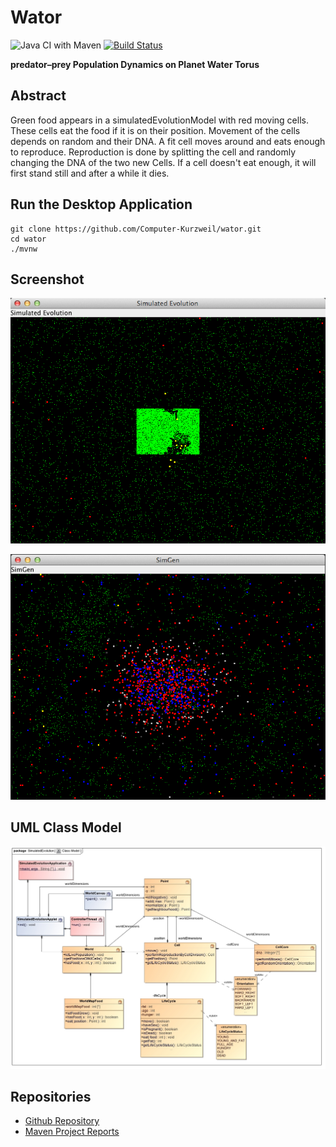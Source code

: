 # Wator


![Java CI with Maven](https://github.com/Computer-Kurzweil/wator/workflows/Java%20CI%20with%20Maven/badge.svg)
[![Build Status](https://travis-ci.com/Computer-Kurzweil/wator.svg?branch=master)](https://travis-ci.com/Computer-Kurzweil/wator)

**predator–prey Population Dynamics on Planet Water Torus**

## Abstract

Green food appears in a simulatedEvolutionModel with red moving cells. These cells eat the food if it is on their position.
Movement of the cells depends on random and their DNA. A fit cell moves around and eats enough to reproduce.
Reproduction is done by splitting the cell and randomly changing the DNA of the two new Cells.
If a cell doesn't eat enough, it will first stand still and after a while it dies.


## Run the Desktop Application

```
git clone https://github.com/Computer-Kurzweil/wator.git
cd wator
./mvnw
```

## Screenshot

![Early Screen](img/screen1.png)

![Later Screen](img/screen2.png)


## UML Class Model
![UML Class Model](img/Class_Model.jpg)


## Repositories
* [Github Repository](https://github.com/Computer-Kurzweil/wator)
* [Maven Project Reports](https://java.woehlke.org/wator/)

